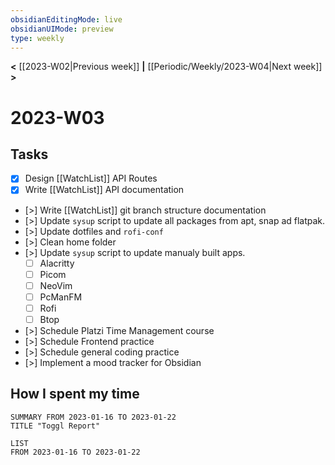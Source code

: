 ```yaml
---
obsidianEditingMode: live
obsidianUIMode: preview
type: weekly
---
```


**<** [[2023-W02|Previous week]] **|** [[Periodic/Weekly/2023-W04|Next week]] **>**

# 2023-W03

## Tasks
- [x] Design [[WatchList]] API Routes
- [x] Write [[WatchList]] API documentation
- [>] Write [[WatchList]] git branch structure documentation
- [>] Update `sysup` script to update all packages from apt, snap ad flatpak.
- [>] Update dotfiles and `rofi-conf`
- [>] Clean home folder
- [>] Update `sysup` script to update manualy built apps.
	- [ ] Alacritty
	- [ ] Picom
	- [ ] NeoVim
	- [ ] PcManFM
	- [ ] Rofi
	- [ ] Btop
 - [>] Schedule Platzi Time Management course
 - [>] Schedule Frontend practice
 - [>] Schedule general coding practice
 - [>] Implement a mood tracker for Obsidian

## How I spent my time

```toggl
SUMMARY FROM 2023-01-16 TO 2023-01-22
TITLE "Toggl Report"
```

```toggl
LIST
FROM 2023-01-16 TO 2023-01-22
```

